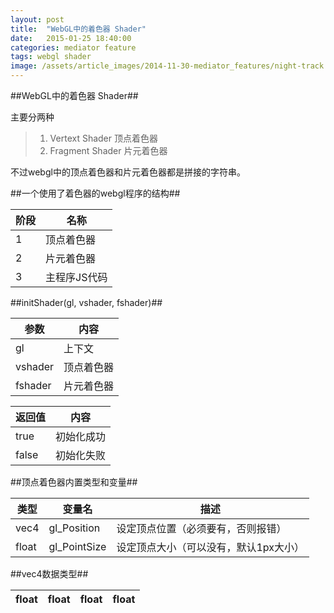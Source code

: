 ```yaml
---
layout: post
title:  "WebGL中的着色器 Shader"
date:   2015-01-25 18:40:00
categories: mediator feature
tags: webgl shader
image: /assets/article_images/2014-11-30-mediator_features/night-track.JPG
---
```

##WebGL中的着色器 Shader##

主要分两种
> 1. Vertext Shader 顶点着色器
> 2. Fragment Shader 片元着色器

不过webgl中的顶点着色器和片元着色器都是拼接的字符串。


##一个使用了着色器的webgl程序的结构##

| 阶段|  名称      |
|---|---|
|1    |顶点着色器  |
|2    |片元着色器  |
|3    |主程序JS代码|


##initShader(gl, vshader, fshader)##

| 参数  | 内容     |
|---|---|
|gl     |上下文    |
|vshader|顶点着色器|
|fshader|片元着色器|


| 返回值| 内容     |
|---|---|
|true   |初始化成功|
|false  |初始化失败|

##顶点着色器内置类型和变量##

|类型 |变量名      | 描述                                |
|---|---|---|
|vec4 |gl_Position |设定顶点位置（必须要有，否则报错）   |
|float|gl_PointSize|设定顶点大小（可以没有，默认1px大小）|


##vec4数据类型##

|float|float|float|float|
|---|---|---|---|

